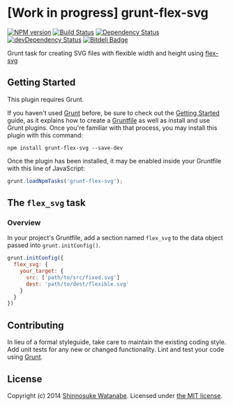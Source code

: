 # [Work in progress] grunt-flex-svg

[![NPM version](https://badge.fury.io/js/grunt-flex-svg.png)](http://badge.fury.io/js/grunt-flex-svg)
[![Build Status](https://travis-ci.org/shinnn/grunt-flex-svg.png?branch=master)](https://travis-ci.org/shinnn/grunt-flex-svg)
[![Dependency Status](https://david-dm.org/shinnn/grunt-flex-svg.png)](https://david-dm.org/shinnn/grunt-flex-svg)
[![devDependency Status](https://david-dm.org/shinnn/grunt-flex-svg/dev-status.png)](https://david-dm.org/shinnn/grunt-flex-svg#info=devDependencies)
[![Bitdeli Badge](https://d2weczhvl823v0.cloudfront.net/shinnn/grunt-flex-svg/trend.png)](https://bitdeli.com/free "Bitdeli Badge")

Grunt task for creating SVG files with flexible width and height using [flex-svg](https://github.com/shinnn/node-flex-svg)

## Getting Started

This plugin requires Grunt.

If you haven't used [Grunt](http://gruntjs.com/) before, be sure to check out the [Getting Started](http://gruntjs.com/getting-started) guide, as it explains how to create a [Gruntfile](http://gruntjs.com/sample-gruntfile) as well as install and use Grunt plugins. Once you're familiar with that process, you may install this plugin with this command:

```shell
npm install grunt-flex-svg --save-dev
```

Once the plugin has been installed, it may be enabled inside your Gruntfile with this line of JavaScript:

```javascript
grunt.loadNpmTasks('grunt-flex-svg');
```

## The `flex_svg` task

### Overview
In your project's Gruntfile, add a section named `flex_svg` to the data object passed into `grunt.initConfig()`.

```javascript
grunt.initConfig({
  flex_svg: {
    your_target: {
      src: ['path/to/src/fixed.svg']
      dest: 'path/to/dest/flexible.svg'
    }
  }
})
```

## Contributing

In lieu of a formal styleguide, take care to maintain the existing coding style. Add unit tests for any new or changed functionality. Lint and test your code using [Grunt](http://gruntjs.com/).

## License

Copyright (c) 2014 [Shinnosuke Watanabe](https://github.com/shinnn).
Licensed under [the MIT license](./LICENSE).
